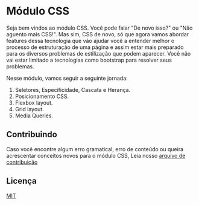 # Módulo CSS

Seja bem vindos ao módulo CSS. Você pode falar "De novo isso?" ou "Não aguento mais CSS!".
Mas sim, CSS de novo, só que agora vamos abordar features dessa tecnologia que vão ajudar você a entender
melhor o processo de estruturação de uma página e assim estar mais preparado para os diversos problemas de estilização que podem aparecer. Você não vai estar limitado a tecnologias como bootstrap para resolver seus problemas.

Nesse módulo, vamos seguir a seguinte jornada:

1. Seletores, Especificidade, Cascata e Herança.
2. Posicionamento CSS.
3. Flexbox layout.
4. Grid layout.
5. Media Queries.

## Contribuindo

Caso você encontre algum erro gramatical, erro de conteúdo ou queira acrescentar conceitos novos para o módulo CSS, Leia nosso [arquivo de contribuição]()

## Licença

[MIT]()
